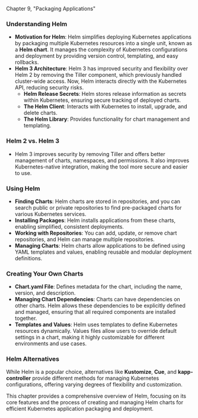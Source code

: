 Chapter 9, "Packaging Applications"

### **Understanding Helm**
- **Motivation for Helm**: Helm simplifies deploying Kubernetes applications by packaging multiple Kubernetes resources into a single unit, known as a **Helm chart**. It manages the complexity of Kubernetes configurations and deployment by providing version control, templating, and easy rollbacks.
- **Helm 3 Architecture**: Helm 3 has improved security and flexibility over Helm 2 by removing the Tiller component, which previously handled cluster-wide access. Now, Helm interacts directly with the Kubernetes API, reducing security risks.
  - **Helm Release Secrets**: Helm stores release information as secrets within Kubernetes, ensuring secure tracking of deployed charts.
  - **The Helm Client**: Interacts with Kubernetes to install, upgrade, and delete charts.
  - **The Helm Library**: Provides functionality for chart management and templating.

### **Helm 2 vs. Helm 3**
- Helm 3 improves security by removing Tiller and offers better management of charts, namespaces, and permissions. It also improves Kubernetes-native integration, making the tool more secure and easier to use.

### **Using Helm**
- **Finding Charts**: Helm charts are stored in repositories, and you can search public or private repositories to find pre-packaged charts for various Kubernetes services.
- **Installing Packages**: Helm installs applications from these charts, enabling simplified, consistent deployments.
- **Working with Repositories**: You can add, update, or remove chart repositories, and Helm can manage multiple repositories.
- **Managing Charts**: Helm charts allow applications to be defined using YAML templates and values, enabling reusable and modular deployment definitions.

### **Creating Your Own Charts**
- **Chart.yaml File**: Defines metadata for the chart, including the name, version, and description.
- **Managing Chart Dependencies**: Charts can have dependencies on other charts. Helm allows these dependencies to be explicitly defined and managed, ensuring that all required components are installed together.
- **Templates and Values**: Helm uses templates to define Kubernetes resources dynamically. Values files allow users to override default settings in a chart, making it highly customizable for different environments and use cases.

### **Helm Alternatives**
While Helm is a popular choice, alternatives like **Kustomize**, **Cue**, and **kapp-controller** provide different methods for managing Kubernetes configurations, offering varying degrees of flexibility and customization.

This chapter provides a comprehensive overview of Helm, focusing on its core features and the process of creating and managing Helm charts for efficient Kubernetes application packaging and deployment.